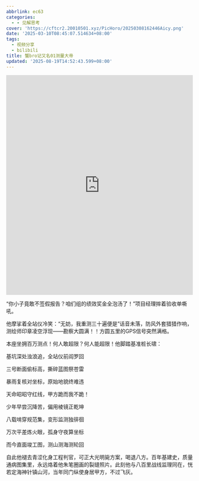 ```yaml
---
abbrlink: ec63
categories:
  - - 见解思考
cover: 'https://cftcr2.20010501.xyz/PicHoro/20250308162446Aicy.png'
date: '2025-03-10T08:45:07.514634+08:00'
tags:
  - 视频分享
  - bilibili
title: 蟹bro记又名01测量大帝
updated: '2025-08-19T14:52:43.599+08:00'
---
```

<iframe id="spkj" src="https://player.bilibili.com/player.html?isOutside=true&aid=114133588513906&bvid=BV1r4RvYCEca&cid=28784660113&p=1" width="100%" height=592.8 frameborder="no" scrolling="no" allowfullscreen="allowfullscreen"> <span data-mce-type="bookmark" style="display: inline-block; width: 0px; overflow: hidden; line-height: 0;" class="mce_SELRES_start"></span> </iframe> <script type="text/javascript"> document.getElementById("spkj").style.height=document.getElementById("spkj").scrollWidth*0.76+"px"; </script>

“你小子竟敢不签假报告？咱们组的绩效奖金全泡汤了！”项目经理摔着验收单嘶吼。

他摩挲着全站仪冷笑：“无妨，我重测三十遍便是”话音未落，防风外套猎猎作响，测绘师印章凌空浮现——勘察大圆满！！方圆五里的GPS信号突然满格。

本座坐拥百万测点！何人敢超限？何人能超限！他脚踏基准桩长啸：

基坑深处浊浪追，全站仪前阎罗回

三号断面偷标高，撕碎蓝图祭苍雷

暴雨复核对坐标，原始地貌终难违

天命昭昭守红线，甲方跪而我不跪！

少年早尝沉降苦，偏用棱镜正乾坤

八载啃穿规范集，变形监测独徘徊

万次平差炼火眼，孤身守夜算坐标

而今直面竣工图，测山测海测轮回

自此他褪去青涩化身工程判官，可正大光明毙方案，喝退八方。百年基建史，质量通病图集里，永远烙着他朱笔圈画的裂缝照片。此刻他与八百里战线监理同在，恍若定海神针镇山河，当年同门纵使身居甲方，不过飞灰。
